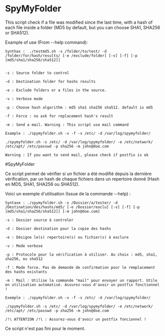 # SpyMyFolder

This script check if a file was modified since the last time, with a hash of each file inside a folder (MD5 by default, but you can choose SHA1, SHA256 or SHA512).

Example of use (From --help command): 

	Synthax :  ./testmd5.sh -s /folder/to/test/ -d /folder/for/hash/results/ [-e /exclude/folder] [-v] [-f] [-p [md5/sha1/sha256/sha512]]


	-s : Source folder to control
    
	-d : Destination folder for hashs results
 	  
	-e : Exclude folders or a files in the source. 
	  
	-v : Verbose mode
		
	-p : Choose hash algorithm : md5 sha1 sha256 sha512. default is md5
		
	-f : Force : no ask for replacement hash's result
	
	-m : Send a mail. Warning : This script use mail command
	
	Example : ./spymyfolder.sh -v -f -s /etc/ -d /var/log/spymyfolder/

	./spymyfolder.sh -s /etc/ -d /var/log/spymyfolder/ -e /etc/network/ /etc/apt/ /etc/passwd -p sha256 -m john@doe.com
	
	Warning : If you want to send mail, please check if postfix is ok


#SpyMyFolder

Ce script permet de vérifier si un fichier a été modifié depuis la dernière vérification, par un hash de chaque fichiers dans un repertoire donné (Hash en MD5, SHA1, SHA256 ou SHA512).

Voici un exemple d'utilisation (Issue de la commande --help) :

	Syntaxe : ./spymyfolder.sh -s /Dossier/a/tester/ -d /Destination/des/hashs/md5/ [-e /Dossier/exclu] [-v] [-f] [-p [md5/sha1/sha256/sha512]] [-m john@doe.com]

	-s : Dossier source à controler

	-d : Dossier destination pour la copie des hashs

	-e : Désigne le(s) repertoire(s) ou fichier(s) à exclure

	-v : Mode verbose

	-p : Protocole pour la vérification à utiliser. Au choix : md5, sha1, sha256, ou sha512

	-f : Mode force. Pas de demande de confirmation pour le remplacement des hashs existants

	-m : Mail : Utilise la commande "mail" pour envoyer un rapport. Utile en utilisation automatisé. Assurez-vous d'avoir un postfix fonctionnel !

	Exemple : ./spymyfolder.sh -v -f -s /etc/ -d /var/log/spymyfolder/

	./spymyfolder.sh -s /etc/ -d /var/log/spymyfolder/ -e /etc/network/ /etc/apt/ /etc/passwd -p sha256 -m john@doe.com

	/!\ ATTENTION /!\ : Assurez-vous d'avoir un postfix foncionnel !


Ce script n'est pas fini pour le moment.
